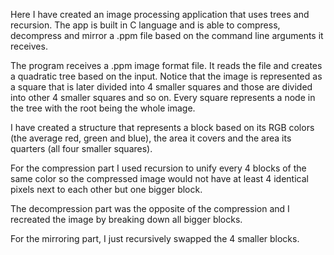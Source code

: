 Here I have created an image processing application that uses trees and recursion.
The app is built in C language and is able to compress, decompress and mirror
a .ppm file based on the command line arguments it receives.

The program receives a .ppm image format file. It reads the file and creates a quadratic
tree based on the input. Notice that the image is represented as a square that is later 
divided into 4 smaller squares and those are divided into other 4 smaller squares and so on.
Every square represents a node in the tree with the root being the whole image.

I have created a structure that represents a block based on its RGB colors (the average red,
green and blue), the area it covers and the area its quarters (all four smaller squares).

For the compression part I used recursion to unify every 4 blocks of the same color so the
compressed image would not have at least 4 identical pixels next to each other but one bigger
block.

The decompression part was the opposite of the compression and I recreated the image by breaking
down all bigger blocks.

For the mirroring part, I just recursively swapped the 4 smaller blocks.